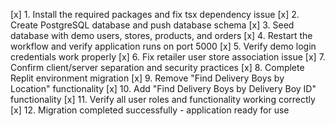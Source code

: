 [x] 1. Install the required packages and fix tsx dependency issue
[x] 2. Create PostgreSQL database and push database schema 
[x] 3. Seed database with demo users, stores, products, and orders
[x] 4. Restart the workflow and verify application runs on port 5000
[x] 5. Verify demo login credentials work properly
[x] 6. Fix retailer user store association issue
[x] 7. Confirm client/server separation and security practices
[x] 8. Complete Replit environment migration
[x] 9. Remove "Find Delivery Boys by Location" functionality
[x] 10. Add "Find Delivery Boys by Delivery Boy ID" functionality
[x] 11. Verify all user roles and functionality working correctly
[x] 12. Migration completed successfully - application ready for use